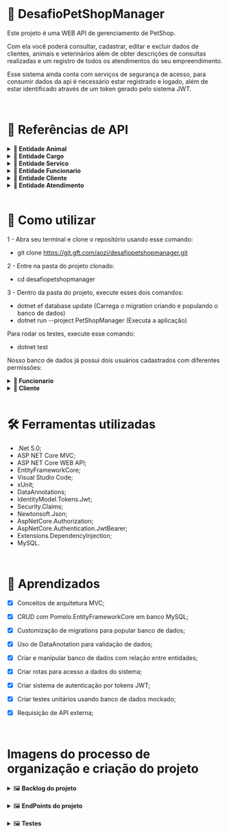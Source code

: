 # 🎯 DesafioPetShopManager

Este projeto é uma WEB API de gerenciamento de PetShop.

Com ela você poderá consultar, cadastrar, editar e excluir dados de clientes, animais e veterinários além de obter descrições de consultas realizadas e um registro de todos os atendimentos do seu empreendimento.

Esse sistema ainda conta com serviços de segurança de acesso, para consumir dados da api é necessário estar registrado e logado, além de estar identificado através de um token gerado pelo sistema JWT.

<br>

# 🧩 Referências de API

<details>
<summary><b> 🐶 Entidade Animal</b></summary>

<br>

### 👉 **Retorna todos os animais cadastrados**

```http
  GET - https://localhost:5001/api/v1/animais
```

<hr><br>

### 👉 **Retorna somente 1 animal cadastrado**

```http
  GET - https://localhost:5001/api/v1/animais/{id}
```

| Parametro | Tipo     | Descrição                          |
| :-------- | :------- | :--------------------------------- |
| `id`      | `int`    | **Requerido**. Id do Animal        |

<hr><br>

### 👉 **Retorna detalhes da raça pesquisada**

```http
  GET - https://localhost:5001/api/v1/animais/search/{raca}
```

| Parametro | Tipo     | Descrição                          |
| :-------- | :------- | :--------------------------------- |
| `raca`    | `string` | **Requerido**. Raça do Animal      |

<hr><br>

### 👉 **Cria um registro de animal no banco**

```http
  POST - https://localhost:5001/api/v1/animais
```

| Parametro        | Tipo     | Descrição                                   |
| :--------------- | :------- | :------------------------------------------ |
| `nome`           | `string` | **Requerido**. Nome do Animal               |
| `clienteID`      | `int`    | **Requerido**. Id do tutor do animal        |
| `sexo`           | `string` | **Requerido**. Sexo do Animal               |
| `pesoAtual`      | `int`    | Peso do Animal                              |
| `alturaAtual`    | `int`    | Altura do Animal                            |
| `dataNascimento` | `string` | **Requerido**. Data de Nascimento do Animal |
| `raca`           | `string` | Raça do Animal                              |

<hr><br>

### 👉 **Atualiza um registro de animal no banco**

```http
  PATCH - https://localhost:5001/api/v1/animais/atualizar/{id}
```

| Parametro        | Tipo     | Descrição                                   |
| :--------------- | :------- | :------------------------------------------ |
| `id`             | `int`    | **Requerido**. Id do Animal                 |
| `nome`           | `string` | Nome do Animal                              |
| `clienteID`      | `int`    | Id do tutor do animal                       |
| `sexo`           | `string` | Sexo do Animal                              |
| `pesoAtual`      | `int`    | Peso do Animal                              |
| `alturaAtual`    | `int`    | Altura do Animal                            |
| `dataNascimento` | `string` | Data de Nascimento do Animal                |
| `raca`           | `string` | Raça do Animal                              |

<hr><br>

### 👉 **Exclui 1 animal cadastrado**

```http
  DELETE - https://localhost:5001/api/v1/animais/deletar/{id}
```

| Parametro | Tipo     | Descrição                          |
| :-------- | :------- | :--------------------------------- |
| `id`      | `int`    | **Requerido**. Id do Animal        |

</details>

<details>
<summary><b> 🏢 Entidade Cargo</b></summary>

<br>

### 👉 **Retorna todos os cargos cadastrados**

```http
  GET - https://localhost:5001/api/v1/cargos
```

<hr><br>

### 👉 **Retorna somente 1 cargo cadastrado**

```http
  GET - https://localhost:5001/api/v1/cargos/{id}
```

| Parametro | Tipo     | Descrição                          |
| :-------- | :------- | :--------------------------------- |
| `id`      | `int`    | **Requerido**. Id do cargo         |

<hr><br>

### 👉 **Cria um registro de cargo no banco**

```http
  POST - https://localhost:5001/api/v1/cargos
```

| Parametro | Tipo     | Descrição                          |
| :-------- | :------- | :--------------------------------- |
| `nome`    | `string` | **Requerido**. Nome do cargo       |

<hr><br>

### 👉 **Atualiza um registro de cargo no banco**

```http
  PATCH - https://localhost:5001/api/v1/cargos/atualizar/{id}
```

| Parametro | Tipo     | Descrição                          |
| :-------- | :------- | :--------------------------------- |
| `id`      | `int`    | **Requerido**. Id do cargo         |
| `nome`    | `string` | Nome do cargo                      |

<hr><br>

### 👉 **Exclui 1 cargo cadastrado**

```http
  DELETE - https://localhost:5001/api/v1/cargos/deletar/{id}
```

| Parametro | Tipo     | Descrição                          |
| :-------- | :------- | :--------------------------------- |
| `id`      | `int`    | **Requerido**. Id do cargo         |

</details>

<details>
<summary><b> 🎫 Entidade Servico</b></summary>

<br>

### 👉 **Retorna todos os servicos cadastrados**

```http
  GET - https://localhost:5001/api/v1/servicos
```

<hr><br>

### 👉 **Retorna somente 1 servico cadastrado**

```http
  GET - https://localhost:5001/api/v1/servicos/{id}
```

| Parametro | Tipo     | Descrição                          |
| :-------- | :------- | :--------------------------------- |
| `id`      | `int`    | **Requerido**. Id do servico       |

<hr><br>

### 👉 **Cria um registro de servico no banco**

```http
  POST - https://localhost:5001/api/v1/servicos
```

| Parametro | Tipo     | Descrição                          |
| :-------- | :------- | :--------------------------------- |
| `tipo`    | `string` | **Requerido**. Tipo de servico     |
| `valor`   | `double` | **Requerido**. Valor do servico    |

<hr><br>

### 👉 **Atualiza um registro de servico no banco**

```http
  PATCH - https://localhost:5001/api/v1/servicos/atualizar/{id}
```

| Parametro | Tipo     | Descrição                          |
| :-------- | :------- | :--------------------------------- |
| `id`      | `int`    | **Requerido**. Id do servico       |
| `tipo`    | `string` | Tipo de servico                    |
| `valor`   | `double` | Valor do servico                   |

<hr><br>

### 👉 **Exclui 1 servico cadastrado**

```http
  DELETE - https://localhost:5001/api/v1/servicos/deletar/{id}
```

| Parametro | Tipo     | Descrição                          |
| :-------- | :------- | :--------------------------------- |
| `id`      | `int`    | **Requerido**. Id do servico       |

</details>

<details>
<summary><b> 👷 Entidade Funcionario</b></summary>

<br>

### 👉 **Retorna todos os funcionarios cadastrados**

```http
  GET - https://localhost:5001/api/v1/funcionarios
```

<hr><br>

### 👉 **Retorna somente 1 funcionario cadastrado**

```http
  GET - https://localhost:5001/api/v1/funcionarios/{id}
```

| Parametro | Tipo     | Descrição                          |
| :-------- | :------- | :--------------------------------- |
| `id`      | `int`    | **Requerido**. Id do funcionario   |

<hr><br>

### 👉 **Cria um registro de funcionario no banco**

```http
  POST - https://localhost:5001/api/v1/funcionarios
```

| Parametro | Tipo     | Descrição                                 |
| :-------- | :------- | :-----------------------------------------|
| `nome`    | `string` | **Requerido**. Nome do funcionario        |
| `cpf`     | `string` | **Requerido**. Cpf do funcionario         |
| `cargoId` | `int`    | **Requerido**. Id do cargo do funcionario |
| `email`   | `string` | **Requerido**. Email do funcionario       |
| `senha`   | `string` | **Requerido**. Senha do funcionario       |

<hr><br>

### 👉 **Atualiza um registro de funcionario no banco**

```http
  PATCH - https://localhost:5001/api/v1/funcionarios/atualizar/{id}
```

| Parametro | Tipo     | Descrição                          |
| :-------- | :------- | :--------------------------------- |
| `id`      | `int`    | **Requerido**. Id do funcionario   |
| `nome`    | `string` | Nome do funcionario                |
| `cpf`     | `string` | Cpf do funcionario                 |
| `cargoId` | `int`    | Id do cargo do funcionario         |
| `email`   | `string` | Email do funcionario               |
| `senha`   | `string` | Senha do funcionario               |

<hr><br>

### 👉 **Exclui 1 funcionario cadastrado**

```http
  DELETE - https://localhost:5001/api/v1/funcionarios/deletar/{id}
```

| Parametro | Tipo     | Descrição                          |
| :-------- | :------- | :--------------------------------- |
| `id`      | `int`    | **Requerido**. Id do funcionario   |

</details>

<details>
<summary><b> 🧍 Entidade Cliente</b></summary>

<br>

### 👉 **Retorna todos os clientes cadastrados**

```http
  GET - https://localhost:5001/api/v1/clientes
```

<hr><br>

### 👉 **Retorna todos os cachorros do cliente cadastrado**

```http
  GET - https://localhost:5001/api/v1/clientes/animal/{id}
```

| Parametro   | Tipo     | Descrição                          |
| :---------- | :------- | :--------------------------------- |
| `id`        | `int`    | **Requerido**. Id do cliente       |

<hr><br>

### 👉 **Retorna somente 1 cliente cadastrado**

```http
  GET - https://localhost:5001/api/v1/clientes/{id}
```

| Parametro | Tipo     | Descrição                          |
| :-------- | :------- | :--------------------------------- |
| `id`      | `int`    | **Requerido**. Id do funcionario   |

<hr><br>

### 👉 **Cria um registro de cliente no banco**

```http
  POST - https://localhost:5001/api/v1/clientes
```

| Parametro  | Tipo     | Descrição                           |
| :--------- | :------- | :---------------------------------- |
| `nome`     | `string` | **Requerido**. Nome do cliente      |
| `cpf`      | `string` | **Requerido**. Cpf do cliente       |
| `telefone` | `int`    | **Requerido**. Telefone do cliente  |
| `email`    | `string` | **Requerido**. Email do cliente     |
| `senha`    | `string` | **Requerido**. Senha do cliente     |

<hr><br>

### 👉 **Atualiza um registro de cliente no banco**

```http
  PATCH - https://localhost:5001/api/v1/clientes/atualizar/{id}
```

| Parametro  | Tipo     | Descrição                      |
| :--------- | :------- | :----------------------------- |
| `id`       | `int`    | **Requerido**. Id do cliente   |
| `nome`     | `string` | Nome do cliente                |
| `cpf`      | `string` | Cpf do cliente                 |
| `telefone` | `int`    | Telefone do cliente            |
| `email`    | `string` | Email do cliente               |
| `senha`    | `string` | Senha do cliente               |

<hr><br>

### 👉 **Exclui 1 cliente cadastrado**

```http
  DELETE - https://localhost:5001/api/v1/clientes/deletar/{id}
```

| Parametro | Tipo     | Descrição                          |
| :-------- | :------- | :--------------------------------- |
| `id`      | `int`    | **Requerido**. Id do cliente   |

</details>

<details>
<summary><b> 🧍 Entidade Atendimento</b></summary>

<br>

### 👉 **Retorna todos os atendimentos cadastrados**

```http
  GET - https://localhost:5001/api/v1/atendimentos
```

<hr><br>

### 👉 **Retorna todos os atendimentos do cliente cadastrado buscando por Id**

```http
  GET - https://localhost:5001/api/v1/atendimentos/cliente/busca/{id}
```

| Parametro   | Tipo     | Descrição                          |
| :---------- | :------- | :--------------------------------- |
| `id`        | `int`    | **Requerido**. Id do cliente       |

<hr><br>

### 👉 **Retorna todos os atendimentos do cliente cadastrado buscando por nome e cpf**

```http
  GET - https://localhost:5001/api/v1/atendimentos/cliente/busca/{nome}/{cpf}
```

| Parametro   | Tipo     | Descrição                          |
| :---------- | :------- | :--------------------------------- |
| `nome`      | `string`    | **Requerido**. Nome do cliente  |
| `cpf`       | `string`    | **Requerido**. CPF do cliente   |

<hr><br>

### 👉 **Retorna todos os atendimentos do animal cadastrado buscando por Id**

```http
  GET - https://localhost:5001/api/v1/atendimentos/animal/busca/{id}
```

| Parametro   | Tipo     | Descrição                          |
| :---------- | :------- | :--------------------------------- |
| `id`        | `int`    | **Requerido**. Id do cliente       |

<hr><br>

### 👉 **Retorna todos os atendimentos do animal cadastrado buscando por nome e data de nascimento**

```http
  GET - https://localhost:5001/api/v1/atendimentos/animal/busca/{nome}/{nascimento}
```

| Parametro         | Tipo      | Descrição                                   |
| :---------------- | :-------- | :------------------------------------------ |
| `nome`            | `string`  | **Requerido**. Nome do animal               |
| `nascimento`      | `string`  | **Requerido**. Data de nascimento do animal |

<hr><br>

### 👉 **Cria um registro de atendimento no banco**

```http
  POST - https://localhost:5001/api/v1/atendimentos
```

| Parametro                   | Tipo     | Descrição                               |
| :-------------------------- | :------- | :-------------------------------------- |
| `servicoId`                 | `int`    | **Requerido**. Id do Servico            |
| `clienteId`                 | `int`    | **Requerido**. Id do Cliente            |
| `funcionarioId`             | `int`    | **Requerido**. Id do Funcionario        |
| `animalId`                  | `int`    | **Requerido**. Id do Animal             |
| `pesoDoAnimalAtualizado`    | `double` | Peso do animal no dia do atendimento    |
| `alturaDoAnimalAtualizado`  | `double` | Altura do animal no dia do atendimento  |
| `diagnostico`               | `string` | Diagnóstico do animal                   |
| `observacoes`               | `string` | Observações sobre o animal              |

<hr><br>

### 👉 **Atualiza um registro de atendimento no banco**

```http
  PATCH - https://localhost:5001/api/v1/atendimentos/atualizar/{id}
```

| Parametro                   | Tipo     | Descrição                               |
| :-------------------------- | :------- | :-------------------------------------- |
| `id`                        | `int`    | **Requerido**. Id do Atendimento        |
| `diagnostico`               | `string` | Diagnóstico do animal                   |
| `observacoes`               | `string` | Observações sobre o animal              |

</details>

<br>

# 🧰 Como utilizar

1 - Abra seu terminal e clone o repositório usando esse comando:
- git clone https://git.gft.com/aozi/desafiopetshopmanager.git

2 - Entre na pasta do projeto clonado:
- cd desafiopetshopmanager

3 - Dentro da pasta do projeto, execute esses dois comandos: 
- dotnet ef database update (Carrega o migration criando e populando o banco de dados) 
- dotnet run --project PetShopManager (Executa a aplicação)

Para rodar os testes, execute esse comando:
- dotnet test

Nosso banco de dados já possui dois usuários cadastrados com diferentes permissões:

<details>
<summary><b>👷 Funcionario</b></summary>
<br>

**Email:** funcionario@gft.com

**Senha:** Gft@1234

| **Permissões**                                        |
| :---------------------------------------------------- |
| Possui permissão para todos os EndPoints da aplicação |

</details>

<details>
<summary><b>🧍 Cliente</b></summary>
<br>

**Email:** cliente@gft.com

**Senha:** Gft@1234

| **Permissões**                                                                                                       |
| :------------------------------------------------------------------------------------------------------------------- |
| **Entidade Animal:** GET com Id / GET com raça / GET random dogs / POST / PATCH                                      |
| **Entidade Atendimentos:** GET cliente com Id / GET cliente com nome e cpf / GET animal com id / GET animal com nome |
| **Entidade Cargo :** Não há permissão                                                                                |
| **Entidade Login:** POST                                                                                             |
| **Entidade Servico:** Não há permissão                                                                               |
| **Entidade Cliente:** GET com Id / POST / PATCH                                                                      |
| **Entidade Funcionario:** Não há permissão                                                                           |

</details>

<br>

# 🛠 Ferramentas utilizadas

 - .Net 5.0;
 - ASP NET Core MVC;
 - ASP NET Core WEB API;
 - EntityFrameworkCore;
 - Visual Studio Code;
 - xUnit;
 - DataAnnotations;
 - IdentityModel.Tokens.Jwt;
 - Security.Claims;
 - Newtonsoft.Json;
 - AspNetCore.Authorization;
 - AspNetCore.Authentication.JwtBearer;
 - Extensions.DependencyInjection;
 - MySQL.

<br>

# 📖 Aprendizados

- [x] Conceitos de arquitetura MVC;

- [x] CRUD com Pomelo.EntityFrameworkCore em banco MySQL;

- [x] Customização de migrations para popular banco de dados;

- [x] Uso de DataAnotation para validação de dados;

- [x] Criar e manipular banco de dados com relação entre entidades;

- [x] Criar rotas para acesso a dados do sistema;

- [x] Criar sistema de autenticação por tokens JWT;

- [x] Criar testes unitários usando banco de dados mockado;
  
- [x] Requisição de API externa; 

<br>

# Imagens do processo de organização e criação do projeto

<details>
<summary>🖼️ <b>Backlog do projeto</b></summary>
<img src="./assets/img/Trello1.JPG" width="900px">
</details>
<br>
<details>
<summary>🖼️ <b>EndPoints do projeto</b></summary>
<img src="./assets/img/Animais.JPG" width="900px">
<img src="./assets/img/Atendimentos.JPG" width="900px">
<img src="./assets/img/Cargos.JPG" width="900px">
<img src="./assets/img/Clientes.JPG" width="900px">
<img src="./assets/img/Funcionarios.JPG" width="900px">
<img src="./assets/img/Logins.JPG" width="900px">
<img src="./assets/img/Servicos.JPG" width="900px">
</details>
<br>
<details>
<summary>🖼️ <b>Testes</b></summary>
<img src="./assets/img/Testes.JPG" width="900px">
</details>